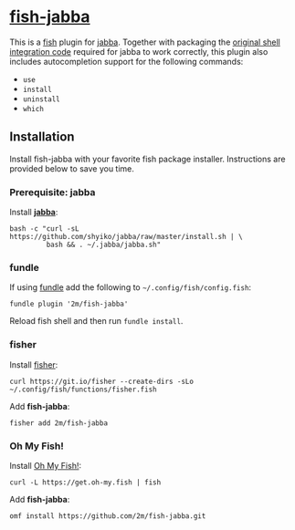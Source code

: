 # [fish-jabba][]

[fish-jabba]: https://github.com/2m/fish-jabba

This is a [fish](https://fishshell.com) plugin for [jabba](https://github.com/shyiko/jabba).
Together with packaging the [original shell integration code](https://github.com/shyiko/jabba/blob/1ca1e8a12f9e4c45530e2c652d79483678eef9c0/install.sh#L163-L172)
required for jabba to work correctly, this plugin also includes autocompletion support for the following commands:

* `use`
* `install`
* `uninstall`
* `which`

## Installation

Install fish-jabba with your favorite fish package installer.  Instructions are provided below to save
you time.

### Prerequisite: jabba

Install [**jabba**](https://github.com/shyiko/jabba):

```fish
bash -c "curl -sL https://github.com/shyiko/jabba/raw/master/install.sh | \
         bash && . ~/.jabba/jabba.sh"
```

### fundle

If using [fundle](https://github.com/danhper/fundle) add the following to `~/.config/fish/config.fish`:

```fish
fundle plugin '2m/fish-jabba'
```

Reload fish shell and then run `fundle install`.

### fisher

Install [fisher](https://github.com/jorgebucaran/fisher):

```fish
curl https://git.io/fisher --create-dirs -sLo ~/.config/fish/functions/fisher.fish
```

Add **fish-jabba**:

```fish
fisher add 2m/fish-jabba
```

### Oh My Fish!

Install [Oh My Fish!](https://github.com/oh-my-fish/oh-my-fish):

```fish
curl -L https://get.oh-my.fish | fish
```

Add **fish-jabba**:

```fish
omf install https://github.com/2m/fish-jabba.git
```